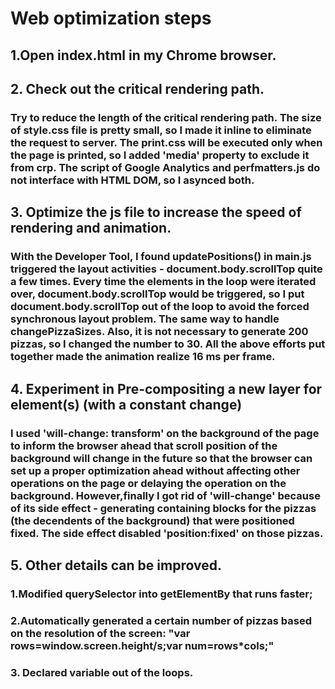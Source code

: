 # Web optimization steps

## 1.Open index.html in my Chrome browser.

## 2. Check out the critical rendering path.

### Try to reduce the length of the critical rendering path. The size of style.css file is pretty small, so I made it inline to eliminate the request to server. The print.css will be executed only when the page is printed, so I added 'media' property to exclude it from crp. The script of Google Analytics and perfmatters.js do not interface with HTML DOM, so I asynced both.

## 3. Optimize the js file to increase the speed of rendering and animation.

### With the Developer Tool, I found updatePositions() in main.js triggered the layout activities - document.body.scrollTop quite a few times. Every time the elements in the loop were iterated over, document.body.scrollTop would be triggered, so I put document.body.scrollTop out of the loop to avoid the forced synchronous layout problem. The same way to handle changePizzaSizes. Also, it is not necessary to generate 200 pizzas, so I changed the number to 30. All the above efforts put together made the animation realize 16 ms per frame.

## 4. Experiment in Pre-compositing a new layer for element(s) (with a constant change)

### I used 'will-change: transform' on the background of the page to inform the browser ahead that scroll position of the background will change in the future so that the browser can set up a proper optimization ahead without affecting other operations on the page or delaying the operation on the background. However,finally I got rid of 'will-change' because of its side effect - generating containing blocks for the pizzas (the decendents of the background) that were positioned fixed. The side effect disabled 'position:fixed' on those pizzas.

## 5. Other details can be improved.
### 1.Modified querySelector into getElementBy that runs faster;
### 2.Automatically generated a certain number of pizzas based on the resolution of the screen: "var rows=window.screen.height/s;var num=rows*cols;"
### 3. Declared variable out of the loops.
